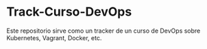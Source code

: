 # Track-Curso-DevOps
Este repositorio sirve como un tracker de un curso de DevOps sobre Kubernetes, Vagrant, Docker, etc.
